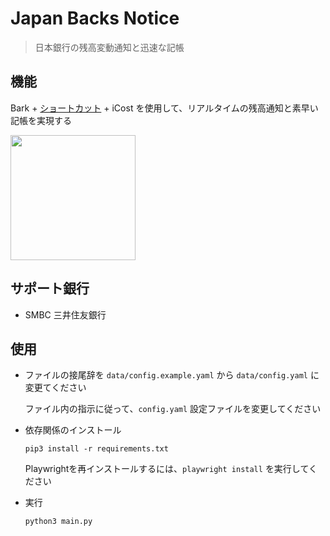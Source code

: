 # Japan Backs Notice
> 日本銀行の残高変動通知と迅速な記帳

## 機能

  Bark + [ショートカット](https://www.icloud.com/shortcuts/f6611bf02c644c15aedff04552d6384f) + iCost を使用して、リアルタイムの残高通知と素早い記帳を実現する
  
  <img src="https://user-images.githubusercontent.com/60847880/224486037-63ff15b8-adec-4179-b3ee-1c25fe41e749.gif" align="center" width="200">


## サポート銀行

  - SMBC 三井住友銀行

## 使用

- ファイルの接尾辞を `data/config.example.yaml` から `data/config.yaml` に変更てください

  ファイル内の指示に従って、`config.yaml` 設定ファイルを変更してください

- 依存関係のインストール

  ```shell
  pip3 install -r requirements.txt
  ```

  Playwrightを再インストールするには、`playwright install` を実行してください

- 実行

  ```shell
  python3 main.py
  ```
